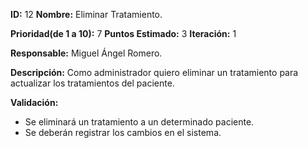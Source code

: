 **ID:** 12    **Nombre:** Eliminar Tratamiento.

**Prioridad(de 1 a 10):** 7        **Puntos Estimado:** 3    **Iteración:** 1

**Responsable:** Miguel Ángel Romero.

**Descripción:** Como administrador quiero eliminar un tratamiento para actualizar los tratamientos del paciente.

**Validación:**

- Se eliminará un tratamiento a un determinado paciente.
- Se deberán registrar los cambios en el sistema.
